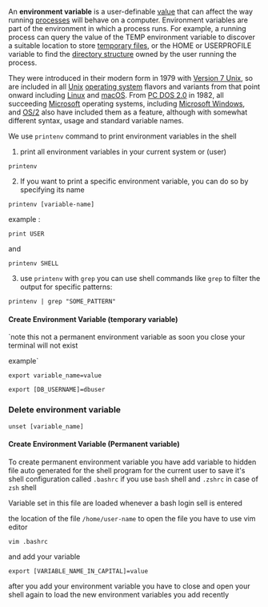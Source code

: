 
An **environment variable** is a user-definable [value](https://en.wikipedia.org/wiki/Value_(computer_science) "Value (computer science)") that can affect the way running [processes](https://en.wikipedia.org/wiki/Process_(computing) "Process (computing)") will behave on a computer. Environment variables are part of the environment in which a process runs. For example, a running process can query the value of the TEMP environment variable to discover a suitable location to store [temporary files](https://en.wikipedia.org/wiki/Temporary_file "Temporary file"), or the HOME or USERPROFILE variable to find the [directory structure](https://en.wikipedia.org/wiki/Directory_structure "Directory structure") owned by the user running the process.

They were introduced in their modern form in 1979 with [Version 7 Unix](https://en.wikipedia.org/wiki/Version_7_Unix "Version 7 Unix"), so are included in all [Unix](https://en.wikipedia.org/wiki/Unix "Unix") [operating system](https://en.wikipedia.org/wiki/Operating_system "Operating system") flavors and variants from that point onward including [Linux](https://en.wikipedia.org/wiki/Linux "Linux") and [macOS](https://en.wikipedia.org/wiki/MacOS "MacOS"). From [PC DOS 2.0](https://en.wikipedia.org/wiki/PC_DOS_2.0 "PC DOS 2.0") in 1982, all succeeding [Microsoft](https://en.wikipedia.org/wiki/Microsoft "Microsoft") operating systems, including [Microsoft Windows](https://en.wikipedia.org/wiki/Microsoft_Windows "Microsoft Windows"), and [OS/2](https://en.wikipedia.org/wiki/OS/2 "OS/2") also have included them as a feature, although with somewhat different syntax, usage and standard variable names.


We use `printenv` command to print environment variables in the shell 

1. print all environment variables in your current system or (user)

```
printenv
```


2. If you want to print a specific environment variable, you can do so by specifying its name


```
printenv [variable-name]
```

example :

```
print USER
```

and

```
printenv SHELL
```

3. use `printenv` with `grep` you can use shell commands like `grep` to filter the output for specific patterns:

```
printenv | grep "SOME_PATTERN"
```


#### Create Environment Variable (temporary variable)

`note this not a permanent environment variable as soon you close your terminal will not exist  

example`

```
export variable_name=value
```



```
export [DB_USERNAME]=dbuser
```

### Delete environment variable 

```
unset [variable_name]
```

#### Create Environment Variable (Permanent variable)

To create permanent environment variable you have add variable to hidden file auto generated for the shell program for the current user to save it's shell configuration called `.bashrc`
if you use `bash` shell and `.zshrc` in case of `zsh` shell

Variable set in this file are loaded whenever a bash login sell is entered

 the location of the file `/home/user-name` to open the file you have to use vim editor

```
vim .bashrc
```

and add your variable
```
export [VARIABLE_NAME_IN_CAPITAL]=value
```

after you add your environment variable you have to close and open your shell again to load the new environment variables you add recently 